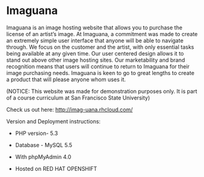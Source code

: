 # Imaguana 

Imaguana is an image hosting website that allows you to purchase the license of an artist’s image. At Imaguana, a commitment was made to create an extremely simple user interface that anyone will be able to navigate through. We focus on the customer and the artist, with only essential tasks being available at any given time. Our user centered design allows it to stand out above other image hosting sites. Our marketability and brand recognition means that users will continue to return to Imaguana for their image purchasing needs. Imaguana is keen to go to great lengths to create a product that will please anyone whom uses it. 

(NOTICE: This website was made for demonstration purposes only. It is part of a course curriculum at San Francisco State University)

Check us out here: http://imag-uana.rhcloud.com/

Version and Deployment instructions:

* PHP version- 5.3

* Database - MySQL 5.5

* With phpMyAdmin 4.0

* Hosted on RED HAT OPENSHIFT

